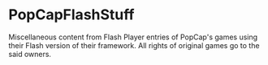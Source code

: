 # PopCapFlashStuff
 Miscellaneous content from Flash Player entries of PopCap's games using their Flash version of their framework. All rights of original games go to the said owners.

